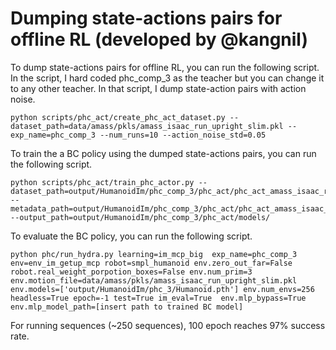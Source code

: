 # Dumping state-actions pairs for offline RL (developed by @kangnil)

To dump state-actions pairs for offline RL, you can run the following script. In the script, I hard coded phc_comp_3 as the teacher but you can change it to any other teacher. In that script, I dump state-action pairs with action noise. 

```
python scripts/phc_act/create_phc_act_dataset.py --dataset_path=data/amass/pkls/amass_isaac_run_upright_slim.pkl --exp_name=phc_comp_3 --num_runs=10 --action_noise_std=0.05
```


To train the a BC policy using the dumped state-actions pairs, you can run the following script. 
```
python scripts/phc_act/train_phc_actor.py --dataset_path=output/HumanoidIm/phc_comp_3/phc_act/phc_act_amass_isaac_run_upright_slim.pkl --metadata_path=output/HumanoidIm/phc_comp_3/phc_act/phc_act_amass_isaac_run_upright_slim_meta_data.pkl --output_path=output/HumanoidIm/phc_comp_3/phc_act/models/
```


To evaluate the BC policy, you can run the following script. 

```
python phc/run_hydra.py learning=im_mcp_big  exp_name=phc_comp_3 env=env_im_getup_mcp robot=smpl_humanoid env.zero_out_far=False robot.real_weight_porpotion_boxes=False env.num_prim=3 env.motion_file=data/amass/pkls/amass_isaac_run_upright_slim.pkl env.models=['output/HumanoidIm/phc_3/Humanoid.pth'] env.num_envs=256 headless=True epoch=-1 test=True im_eval=True  env.mlp_bypass=True env.mlp_model_path=[insert path to trained BC model]
```

For running sequences (~250 sequences), 100 epoch reaches 97% success rate. 